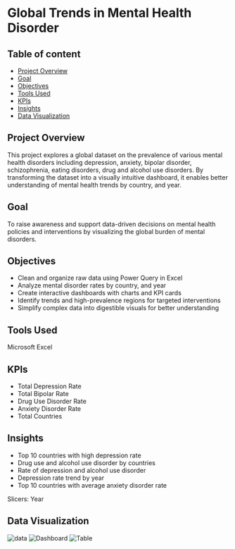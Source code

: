 # Global Trends in Mental Health Disorder

## Table of content
- [Project Overview](#project-overview)  
- [Goal](#goal)
- [Objectives](#objectives)
- [Tools Used](#tools-used) 
- [KPIs](#kpis)  
- [Insights](#insights)
- [Data Visualization](#data-visualization)

## Project Overview
This project explores a global dataset on the prevalence of various mental health disorders including depression, anxiety, bipolar disorder, schizophrenia, eating disorders, drug and alcohol use disorders. By transforming the dataset into a visually intuitive dashboard, it enables better understanding of mental health trends by country, and year.

## Goal
To raise awareness and support data-driven decisions on mental health policies and interventions by visualizing the global burden of mental disorders.

## Objectives
- Clean and organize raw data using Power Query in Excel
- Analyze mental disorder rates by country, and year
- Create interactive dashboards with charts and KPI cards
- Identify trends and high-prevalence regions for targeted interventions
- Simplify complex data into digestible visuals for better understanding

## Tools Used
Microsoft Excel

## KPIs
- Total Depression Rate
- Total Bipolar Rate
- Drug Use Disorder Rate
- Anxiety Disorder Rate
- Total Countries
  
## Insights
- Top 10 countries with high depression rate
- Drug use and alcohol use disorder by countries
- Rate of depression and alcohol use disorder
- Depression rate trend by year
- Top 10 countries with average anxiety disorder rate

Slicers:
 Year
    
## Data Visualization 
![data]()
![Dashboard]()
![Table]()

